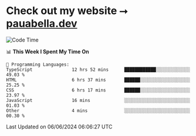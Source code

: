 # Check out my website ⭢ [pauabella.dev](https://pauabella.dev)

<!--START_SECTION:waka-->
![Code Time](http://img.shields.io/badge/Code%20Time-3%2C430%20hrs%2011%20mins-blue)

📊 **This Week I Spent My Time On** 

```text
💬 Programming Languages: 
TypeScript               12 hrs 52 mins      ████████████░░░░░░░░░░░░░   49.03 % 
HTML                     6 hrs 37 mins       ██████░░░░░░░░░░░░░░░░░░░   25.25 % 
CSS                      6 hrs 17 mins       ██████░░░░░░░░░░░░░░░░░░░   23.97 % 
JavaScript               16 mins             ░░░░░░░░░░░░░░░░░░░░░░░░░   01.03 % 
Other                    4 mins              ░░░░░░░░░░░░░░░░░░░░░░░░░   00.30 % 
```


 Last Updated on 06/06/2024 06:06:27 UTC
<!--END_SECTION:waka-->
